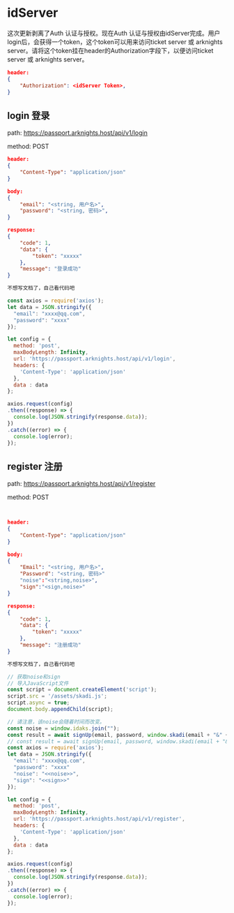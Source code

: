 # idServer

这次更新剥离了Auth 认证与授权。现在Auth 认证与授权由idServer完成。用户login后，会获得一个token，这个token可以用来访问ticket server 或 arknights server。请将这个token挂在header的Authorization字段下，以便访问ticket server 或 arknights server。

```json
header:
{
    "Authorization": <idServer Token>,
}
```

## login 登录

path: <https://passport.arknights.host/api/v1/login>

method: POST

```json
header:  
{
    "Content-Type": "application/json"
}

body:
{
    "email": "<string, 用户名>",
    "password": "<string, 密码>",
}

response:
{
    "code": 1,
    "data": {
        "token": "xxxxx"
    },
    "message": "登录成功"
}
```

```javascript
不想写文档了，自己看代码吧

const axios = require('axios');
let data = JSON.stringify({
  "email": "xxxx@qq.com",
  "password": "xxxx"
});

let config = {
  method: 'post',
  maxBodyLength: Infinity,
  url: 'https://passport.arknights.host/api/v1/login',
  headers: { 
    'Content-Type': 'application/json'
  },
  data : data
};

axios.request(config)
.then((response) => {
  console.log(JSON.stringify(response.data));
})
.catch((error) => {
  console.log(error);
});

```

## register 注册

path: <https://passport.arknights.host/api/v1/register>

method: POST

```json


header:  
{
    "Content-Type": "application/json"
}

body:
{
    "Email": "<string, 用户名>",
    "Password": "<string, 密码>"
    "noise":"<string,noise>",
    "sign":"<sign,noise>"
}

response:
{
    "code": 1,
    "data": {
        "token": "xxxxx"
    },
    "message": "注册成功"
}
```

```javascript
不想写文档了，自己看代码吧

// 获取noise和sign
// 导入JavaScript文件
const script = document.createElement('script');
script.src = '/assets/skadi.js';
script.async = true;
document.body.appendChild(script);

// 请注意，该noise会随着时间而改变。
const noise = window.idaks.join("");
const result = await signUp(email, password, window.skadi(email + "&" + password + "&" + noise), noise); // 正确写法
// const result = await signUp(email, password, window.skadi(email + "&" + password + "&" + window.idaks.join("")), window.idaks.join("")); 错误写法
const axios = require('axios');
let data = JSON.stringify({
  "email": "xxxx@qq.com",
  "password": "xxxx"
  "noise": "<<noise>>",
  "sign": "<<sign>>"
});

let config = {
  method: 'post',
  maxBodyLength: Infinity,
  url: 'https://passport.arknights.host/api/v1/register',
  headers: { 
    'Content-Type': 'application/json'
  },
  data : data
};

axios.request(config)
.then((response) => {
  console.log(JSON.stringify(response.data));
})
.catch((error) => {
  console.log(error);
});

```
